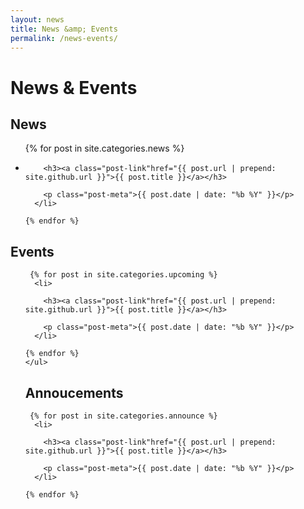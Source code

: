 ```yaml
---
layout: news
title: News &amp; Events
permalink: /news-events/
---
```

<h1>News &amp; Events</h1>

<h2>News</h2>
<ul class="post-list">
    {% for post in site.categories.news %}
      <li>

        <h3><a class="post-link"href="{{ post.url | prepend: site.github.url }}">{{ post.title }}</a></h3>

        <p class="post-meta">{{ post.date | date: "%b %Y" }}</p>
      </li>

    {% endfor %}
  </ul>
  <h2>Events</h2>
  <ul class="post-list">

     {% for post in site.categories.upcoming %}
      <li>

        <h3><a class="post-link"href="{{ post.url | prepend: site.github.url }}">{{ post.title }}</a></h3>

        <p class="post-meta">{{ post.date | date: "%b %Y" }}</p>
      </li>

    {% endfor %}
    </ul>
  <h2>Annoucements</h2>

     {% for post in site.categories.announce %}
      <li>

        <h3><a class="post-link"href="{{ post.url | prepend: site.github.url }}">{{ post.title }}</a></h3>

        <p class="post-meta">{{ post.date | date: "%b %Y" }}</p>
      </li>

    {% endfor %}
  </ul>

